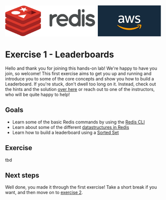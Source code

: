 <img src="img/redis-logo-full-color-rgb.png" height=100/><img align="right" src="img/aws-logo-1.jpeg" height=100 />

# Exercise 1 - Leaderboards
Hello and thank you for joining this hands-on lab! We're happy to have you join, so welcome! This first exercise aims to get you up and running and introduce you to some of the core concepts and show you how to build a Leaderboard. If you're stuck, don't dwell too long on it. Instead, check out the hints and the solution [over here](exercise-1-solution.md) or reach out to one of the instructors, who will be quite happy to help!

## Goals

* Learn some of the basic Redis commands by using the [Redis CLI](https://redis.io/topics/rediscli)
* Learn about some of the different [datastructures in Redis](https://redis.io/topics/data-types-intro)
* Learn how to build a leaderboard using a [Sorted Set](https://redis.io/docs/data-types/sorted-sets/)

## Exercise
tbd

## Next steps

Well done, you made it through the first exercise! Take a short break if you want, and then move on to [exercise 2](exercise-2-start.md).
